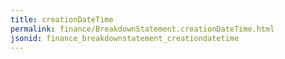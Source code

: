 ```yaml
---
title: creationDateTime
permalink: finance/BreakdownStatement.creationDateTime.html
jsonid: finance_breakdownstatement_creationdatetime
---
```

